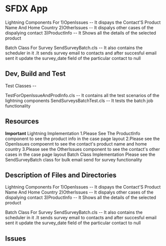 # SFDX  App

Lightning Components For 
1)OpenIssues  -- It dispays the Contact'S Product Name And Home Country
2)OtherIssues -- It dispalys other cases of the dispalying contact
3)ProductInfo  -- It Shows all the details of the selected product

Batch Class For Survey
SendSurveyBatch.cls -- It also contains the scheduler in it .It sends survey email to contacts and after succesful email sent it update the survey_date field of the particular contact to null


## Dev, Build and Test


Test Classes --

TestForOpenIssueAndProdInfo.cls  -- It contains all the test scenarios of the lightning components
SendSurveysBatchTest.cls  -- It tests the batch job functionality

## Resources
**Important**
Lightning Implementation
1.Please See The ProductInfo component to see the product info in the case page layout
2.Please see the OpenIssues compoennt to see the contact's product name and home country
3.Please see the OtherIssues component to see the contact's other cases in the case page layout
Batch Class Implementation
Please see the SendSurveyBatch class for bulk email send for survey functionality

## Description of Files and Directories
Lightning Components For 
1)OpenIssues  -- It dispays the Contact'S Product Name And Home Country
2)OtherIssues -- It dispalys other cases of the dispalying contact
3)ProductInfo  -- It Shows all the details of the selected product

Batch Class For Survey
SendSurveyBatch.cls -- It also contains the scheduler in it .It sends survey email to contacts and after succesful email sent it update the survey_date field of the particular contact to null

## Issues


